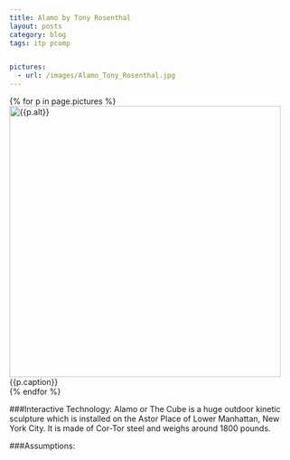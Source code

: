 ```yaml
---
title: Alamo by Tony Rosenthal
layout: posts
category: blog
tags: itp pcomp


pictures: 
  - url: /images/Alamo_Tony_Rosenthal.jpg
---
```


{% for p in page.pictures %}
 <img style="width:480px;" src="{{site.assetURL}}{{p.url}}" title="{{p.alt}}" alt="{{p.alt}}"/>
 <span style="display:block">{{p.caption}}</span>
{% endfor %}

###Interactive Technology:
Alamo or The Cube is a huge outdoor kinetic sculpture which is installed on the Astor Place of Lower Manhattan, New York City. It is made of Cor-Tor steel and weighs around 1800 pounds.

###Assumptions:


